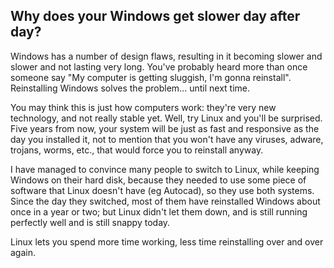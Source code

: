 <?php require("../../entete.php");?> <?php require("../../base.php");?> <?php require("../../fonctions.php");?>

<div id="corps">

<h2>Why does your Windows get slower day after day?</h2>

<p>Windows has a number of design flaws, resulting in it becoming
slower and slower and not lasting very long. You've probably
heard more than once 
someone say "My computer is getting sluggish, I'm gonna reinstall". 
Reinstalling Windows solves the problem... until next time.</p>

<p>You may think this is just how computers work: they're very new 
technology, and not really stable yet. Well, try Linux and you'll be 
surprised. Five years from now, your system will be just as fast and 
responsive as the day you installed it, not to mention that you won't 
have any viruses, adware, trojans, worms, etc., that would force you to 
reinstall anyway.</p>

<p>I have managed to convince many people to switch to Linux, while 
keeping Windows on their hard disk, because they needed to use some 
piece of software that Linux doesn't have (eg Autocad), so they use both 
systems. Since the day they switched, most of them have reinstalled 
Windows about once in a year or two; but Linux didn't let them down, 
and is still running perfectly well and is still snappy today.</p>

<p>Linux lets you spend more time working, less time reinstalling over 
and over again.</p>

</div>


